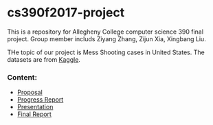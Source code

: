 # cs390f2017-project
This is a repository for Allegheny College computer science 390 final project. Group member includs Ziyang Zhang, Zijun Xia, Xingbang Liu.

THe topic of our project is Mess Shooting cases in United States. The datasets are from [Kaggle](https://www.kaggle.com/zusmani/us-mass-shootings-last-50-years).

### Content:

- [Proposal](Proposal.md)
- [Progress Report](ProgressReport.md)
- [Presentation]()
- [Final Report]()
